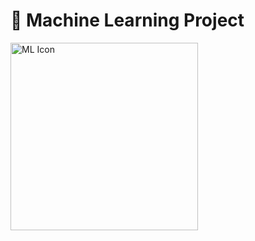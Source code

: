 # 🤖 Machine Learning Project

<p align="start">
  <img src="https://img.freepik.com/free-photo/ai-technology-brain-background-digital-transformation-concept_53876-124672.jpg?t=st=1734077629~exp=1734081229~hmac=6d95db7f059214ef24168ed3d8b181c4cc28f2ff9a1446b83784cc7ad5609f5d&w=740" alt="ML Icon" width="300">
</p>



